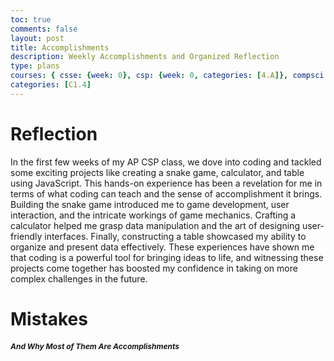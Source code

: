 ```yaml
---
toc: true
comments: false
layout: post
title: Accomplishments
description: Weekly Accomplishments and Organized Reflection
type: plans
courses: { csse: {week: 0}, csp: {week: 0, categories: [4.A]}, compsci: {week: 3} }
categories: [C1.4]
---
```


<!DOCTYPE html>
<html>
<head>
    <style>
        /* CSS rule to italicize headers with the "italic-header" class */
        .italic-header {
            font-style: italic;
            font-size: 12px;
        }
    </style>
</head>
<body>
    <h1>Reflection</h1>
    <p>In the first few weeks of my AP CSP class, we dove into coding and tackled some exciting projects like creating a snake game, calculator, and table using JavaScript. This hands-on experience has been a revelation for me in terms of what coding can teach and the sense of accomplishment it brings. Building the snake game introduced me to game development, user interaction, and the intricate workings of game mechanics. Crafting a calculator helped me grasp data manipulation and the art of designing user-friendly interfaces. Finally, constructing a table showcased my ability to organize and present data effectively. These experiences have shown me that coding is a powerful tool for bringing ideas to life, and witnessing these projects come together has boosted my confidence in taking on more complex challenges in the future.</p>
    <h1>Mistakes</h1>
    <h2 class="italic-header"> And Why Most of Them Are Accomplishments</h2>
</body>
</html>
